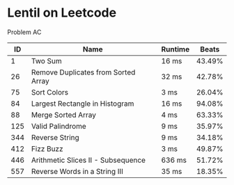 # Lentil on Leetcode
Problem AC

|ID|Name|Runtime|Beats|
|-|-|-|-|
|1|Two Sum|16 ms|43.49%|
|26|Remove Duplicates from Sorted Array|32 ms|42.78%|
|75|Sort Colors|3 ms|26.04%|
|84|Largest Rectangle in Histogram|16 ms|94.08%|
|88|Merge Sorted Array|4 ms|63.33%|
|125|Valid Palindrome|9 ms|35.97%|
|344|Reverse String|9 ms|34.18%|
|412|Fizz Buzz|3 ms|49.87%|
|446|Arithmetic Slices II - Subsequence|636 ms|51.72%|
|557|Reverse Words in a String III|35 ms|18.35%|

